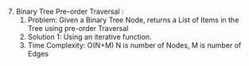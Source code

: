 7. Binary Tree Pre-order Traversal :
    1. Problem: Given a Binary Tree Node,  returns a List of Items in the Tree using pre-order Traversal
    2. Solution 1: Using an iterative function.
    3. Time Complexity: O(N+M) N is number of Nodes, M is number of Edges

